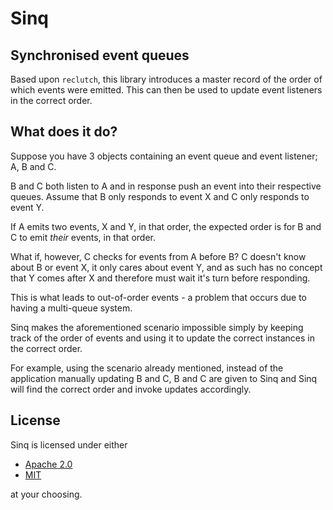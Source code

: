 # Sinq

## Synchronised event queues

Based upon `reclutch`, this library introduces a master record of the order of which events were emitted. This can then be used to update event listeners in the correct order.

## What does it do?

Suppose you have 3 objects containing an event queue and event listener; A, B and C.

B and C both listen to A and in response push an event into their respective queues.
Assume that B only responds to event X and C only responds to event Y.

If A emits two events, X and Y, in that order, the expected order is for B and C to emit *their* events, in that order.

What if, however, C checks for events from A before B? C doesn't know about B or event X, it only cares about event Y, and as such has no concept that Y comes after X and therefore must wait it's turn before responding.

This is what leads to out-of-order events - a problem that occurs due to having a multi-queue system.

Sinq makes the aforementioned scenario impossible simply by keeping track of the order of events and using it to update the correct instances in the correct order.

For example, using the scenario already mentioned, instead of the application manually updating B and C, B and C are given to Sinq and Sinq will find the correct order and invoke updates accordingly.

## License

Sinq is licensed under either

- [Apache 2.0](https://www.apache.org/licenses/LICENSE-2.0)
- [MIT](http://opensource.org/licenses/MIT)

at your choosing.
